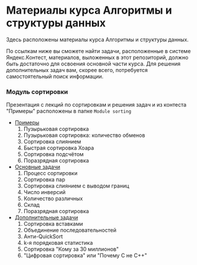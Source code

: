 # Материалы курса Алгоритмы и структуры данных

Здесь расположены материалы курса Алгоритмы и структуры данных.

По ссылкам ниже вы сможете найти задачи, расположенные в системе Яндекс.Контест, материалов, выложенных в этот репозиторий, должно быть достаточно для освоения основной части курса. Для решения дополнительных задач вам, скорее всего, потребуется самостоятельный поиск информации.

### Модуль сортировки

Презентация с лекций по сортировкам и решения задач и из контеста "Примеры" расположены в папке `Module sorting`

* [Примеры](https://contest.yandex.ru/contest/17264)
  1. Пузырьковая сортировка 
  2. Пузырьковая сортировка: количество обменов
  3. Сортировка слиянием
  4. Быстрая сортировка Хоара
  5. Сортировка подсчётом
  6. Поразрядная сортировка
* [Основные задачи](https://contest.yandex.ru/contest/17164)
  1. Процесс сортировки
  2. Сортировка пар
  3. Сортировка слиянием с выводом границ
  4. Число инверсий
  5. Количество различных
  6. Склад
  7. Поразрядная сортировка 
* [Дополнительные задачи](https://contest.yandex.ru/contest/17269)
  1. Сортировка вставками
  2. Объединение последовательностей
  3. Анти-QuickSort
  4. k-я порядковая статистика
  5. Сортировка "Кому за 30 миллионов"
  6. "Цифровая сортировка" или "Почему C не C++"

